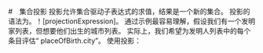 #　集合投影
投影允许集合驱动子表达式的求值，结果是一个新的集合。
投影的语法为。！[projectionExpression]。 
通过示例最容易理解，假设我们有一个发明家列表，但想要他们出生的城市列表。 
实际上，我们希望为发明人列表中的每个条目评估“ placeOfBirth.city”。 使用投影：